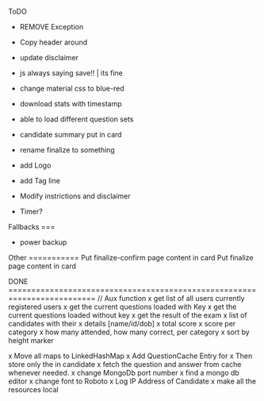 ToDO
- REMOVE Exception
- Copy header around
- update disclaimer
- js always saying save!! | its fine
- change material css to blue-red

- download stats with timestamp
- able to load different question sets
- candidate summary put in card
- rename finalize to something
- add Logo
- add Tag line
- Modify instrictions and disclaimer

- Timer?

Fallbacks ===
- power backup

Other ===========
Put finalize-confirm page content in card
Put finalize page content in card




DONE =========================================================================
// Aux function
x get list of all users currently registered users
x get the current questions loaded with Key
x get the current questions loaded without key
x get the result of the exam
	x list of candidates with their
		x details [name/id/dob] 
		x total score
		x score per category
		x how many attended, how many correct, per category
		x sort by height marker

x Move all maps to LinkedHashMap
x Add QuestionCache Entry for 	<questionId vs Question>
	x Then store only the <questionNo vs questionId> in candidate
	x fetch the question and answer from cache whenever needed.
x change MongoDb port number
x find a mongo db editor
x change font to Roboto
x Log IP Address of Candidate
x make all the resources local